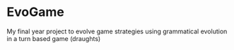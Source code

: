 # EvoGame
My final year project to evolve game strategies using grammatical evolution in a turn based game (draughts)
